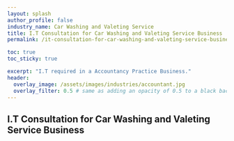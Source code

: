 ```yaml
---
layout: splash 
author_profile: false 
industry_name: Car Washing and Valeting Service
title: I.T Consultation for Car Washing and Valeting Service Business
permalink: /it-consultation-for-car-washing-and-valeting-service-business

toc: true
toc_sticky: true

excerpt: "I.T required in a Accountancy Practice Business."
header:
  overlay_image: /assets/images/industries/accountant.jpg
  overlay_filter: 0.5 # same as adding an opacity of 0.5 to a black background
---
```


## I.T Consultation for Car Washing and Valeting Service Business